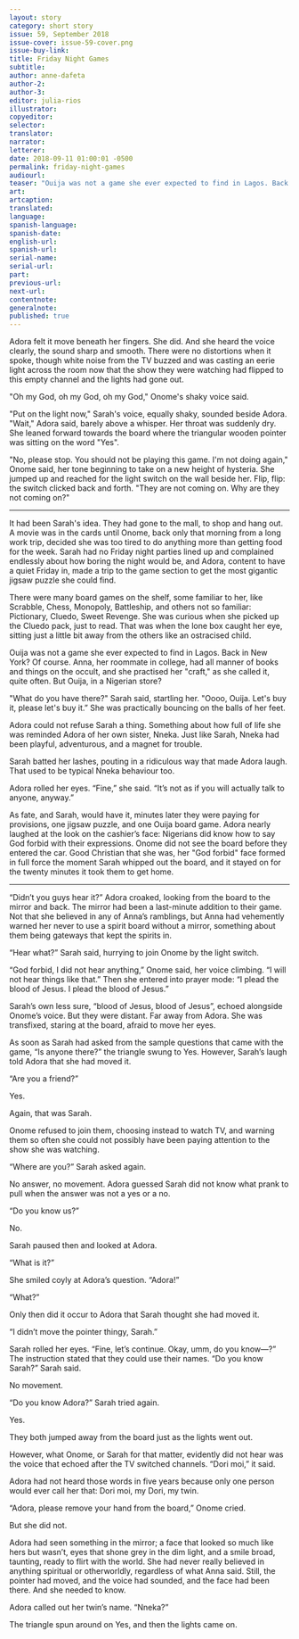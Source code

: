 ```yaml
---
layout: story
category: short story
issue: 59, September 2018
issue-cover: issue-59-cover.png
issue-buy-link:
title: Friday Night Games
subtitle:
author: anne-dafeta
author-2:
author-3:
editor: julia-rios
illustrator:
copyeditor:
selector:
translator:
narrator:
letterer:
date: 2018-09-11 01:00:01 -0500
permalink: friday-night-games
audiourl:
teaser: "Ouija was not a game she ever expected to find in Lagos. Back in New York? Of course. … But Ouija, in a Nigerian store?"
art:
artcaption:
translated:
language:
spanish-language:
spanish-date:
english-url:
spanish-url:
serial-name:
serial-url:
part:
previous-url:
next-url:
contentnote:
generalnote:
published: true
---
```


Adora felt it move beneath her fingers. She did. And she heard the voice clearly, the sound sharp and smooth. There were no distortions when it spoke, though white noise from the TV buzzed and was casting an eerie light across the room now that the show they were watching had flipped to this empty channel and the lights had gone out.

"Oh my God, oh my God, oh my God," Onome's shaky voice said.

"Put on the light now," Sarah's voice, equally shaky, sounded beside Adora. "Wait," Adora said, barely above a whisper. Her throat was suddenly dry. She leaned forward towards the board where the triangular wooden pointer was sitting on the word "Yes".

"No, please stop. You should not be playing this game. I'm not doing again," Onome said, her tone beginning to take on a new height of hysteria. She jumped up and reached for the light switch on the wall beside her. Flip, flip: the switch clicked back and forth. "They are not coming on. Why are they not coming on?"

----

It had been Sarah's idea. They had gone to the mall, to shop and hang out. A movie was in the cards until Onome, back only that morning from a long work trip, decided she was too tired to do anything more than getting food for the week. Sarah had no Friday night parties lined up and complained endlessly about how boring the night would be, and Adora, content to have a quiet Friday in, made a trip to the game section to get the most gigantic jigsaw puzzle she could find.

There were many board games on the shelf, some familiar to her, like Scrabble, Chess, Monopoly, Battleship, and others not so familiar: Pictionary, Cluedo, Sweet Revenge. She was curious when she picked up the Cluedo pack, just to read. That was when the lone box caught her eye, sitting just a little bit away from the others like an ostracised child.

Ouija was not a game she ever expected to find in Lagos. Back in New York? Of course. Anna, her roommate in college, had all manner of books and things on the occult, and she practised her "craft," as she called it, quite often. But Ouija, in a Nigerian store?

"What do you have there?" Sarah said, startling her. "Oooo, Ouija. Let's buy it, please let's buy it.” She was practically bouncing on the balls of her feet.

Adora could not refuse Sarah a thing. Something about how full of life she was reminded Adora of her own sister, Nneka. Just like Sarah, Nneka had been playful, adventurous, and a magnet for trouble.

Sarah batted her lashes, pouting in a ridiculous way that made Adora laugh. That used to be typical Nneka behaviour too.

Adora rolled her eyes. “Fine,” she said. “It’s not as if you will actually talk to anyone, anyway.”

As fate, and Sarah, would have it, minutes later they were paying for provisions, one jigsaw puzzle, and one Ouija board game. Adora nearly laughed at the look on the cashier’s face: Nigerians did know how to say God forbid with their expressions. Onome did not see the board before they entered the car. Good Christian that she was, her "God forbid" face formed in full force the moment Sarah whipped out the board, and it stayed on for the twenty minutes it took them to get home.

----

“Didn’t you guys hear it?” Adora croaked, looking from the board to the mirror and back. The mirror had been a last-minute addition to their game. Not that she believed in any of Anna’s ramblings, but Anna had vehemently warned her never to use a spirit board without a mirror, something about them being gateways that kept the spirits in.

“Hear what?” Sarah said, hurrying to join Onome by the light switch.

“God forbid, I did not hear anything,” Onome said, her voice climbing. “I will not hear things like that.” Then she entered into prayer mode: “I plead the blood of Jesus. I plead the blood of Jesus.”

Sarah’s own less sure, “blood of Jesus, blood of Jesus”, echoed alongside Onome’s voice. But they were distant. Far away from Adora. She was transfixed, staring at the board, afraid to move her eyes.

As soon as Sarah had asked from the sample questions that came with the game, “Is anyone there?” the triangle swung to Yes. However, Sarah’s laugh told Adora that she had moved it.

“Are you a friend?”

Yes.

Again, that was Sarah.

Onome refused to join them, choosing instead to watch TV, and warning them so often she could not possibly have been paying attention to the show she was watching.

“Where are you?” Sarah asked again.

No answer, no movement. Adora guessed Sarah did not know what prank to pull when the answer was not a yes or a no.

“Do you know us?”

No.

Sarah paused then and looked at Adora.

“What is it?”

She smiled coyly at Adora’s question. “Adora!”

“What?”

Only then did it occur to Adora that Sarah thought she had moved it.

“I didn’t move the pointer thingy, Sarah.”

Sarah rolled her eyes. “Fine, let’s continue. Okay, umm, do you know—?” The instruction stated that they could use their names. “Do you know Sarah?” Sarah said.

No movement.

“Do you know Adora?” Sarah tried again.

Yes.

They both jumped away from the board just as the lights went out.

However, what Onome, or Sarah for that matter, evidently did not hear was the voice that echoed after the TV switched channels. “Dori moi,” it said.

Adora had not heard those words in five years because only one person would ever call her that: Dori moi, my Dori, my twin.

“Adora, please remove your hand from the board,” Onome cried.

But she did not.

Adora had seen something in the mirror; a face that looked so much like hers but wasn’t, eyes that shone grey in the dim light, and a smile broad, taunting, ready to flirt with the world. She had never really believed in anything spiritual or otherworldly, regardless of what Anna said. Still, the pointer had moved, and the voice had sounded, and the face had been there. And she needed to know.

Adora called out her twin’s name. “Nneka?”

The triangle spun around on Yes, and then the lights came on.

